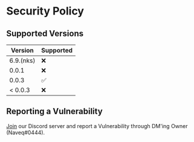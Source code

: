 # Security Policy

## Supported Versions

| Version   | Supported          |
| -------   | ------------------ |
| 6.9.(nks) | :x:                |
| 0.0.1     | :x:                |
| 0.0.3     | :white_check_mark: |
| < 0.0.3   | :x:                |

## Reporting a Vulnerability

[Join](https://cheatpack.glitch.me/discord) our Discord server and report a Vulnerability through DM'ing Owner (Naveq#0444).
